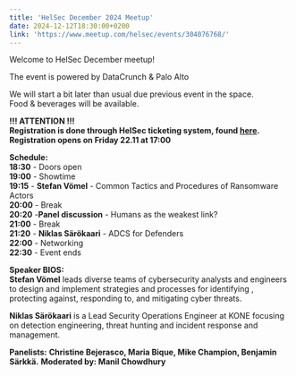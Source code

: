 ```yaml
---
title: 'HelSec December 2024 Meetup'
date: 2024-12-12T18:30:00+0200
link: 'https://www.meetup.com/helsec/events/304076768/'
---
```


Welcome to HelSec December meetup!

 The event is powered by DataCrunch & Palo Alto

 We will start a bit later than usual due previous event in the space.  
Food & beverages will be available.

 **!!! ATTENTION !!!**  
**Registration is done through HelSec ticketing system, found [here](<https://events.helsec.fi/helsec/xmas/>).**  
**Registration opens on Friday 22.11 at 17:00**

 **Schedule:**  
**18:30** \- Doors open  
**19:00** \- Showtime  
**19:15** - **Stefan Vömel** \- Common Tactics and Procedures of Ransomware Actors  
**20:00** \- Break  
**20:20** -**Panel discussion** \- Humans as the weakest link?  
**21:00** \- Break  
**21:20** - **Niklas Särökaari** \- ADCS for Defenders  
**22:00** \- Networking  
**22:30** \- Event ends

 **Speaker BIOS:**  
**Stefan Vömel** leads diverse teams of cybersecurity analysts and engineers to design and implement strategies and processes for identifying , protecting against, responding to, and mitigating cyber threats.

 **Niklas Särökaari** is a Lead Security Operations Engineer at KONE focusing on detection engineering, threat hunting and incident response and management. 

 **Panelists:** **Christine Bejerasco, Maria Bique, Mike Champion, Benjamin Särkkä.** **Moderated by: Manil Chowdhury**

 